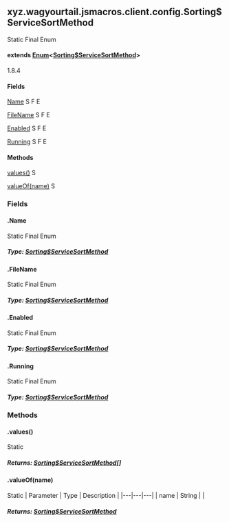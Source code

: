 

xyz.wagyourtail.jsmacros.client.config.Sorting$ServiceSortMethod
----------------------------------------------------------------

Static
Final
Enum
#### extends [Enum](https://docs.oracle.com/javase/8/docs/api/index.html?java/lang/Enum.html)<[Sorting$ServiceSortMethod](#)>

1.8.4

#### Fields

[Name](#Name)
S
F
E


[FileName](#FileName)
S
F
E


[Enabled](#Enabled)
S
F
E


[Running](#Running)
S
F
E



#### Methods

[values()](#values-)
S


[valueOf(name)](#valueOf-String-)
S



### Fields

#### .Name

Static
Final
Enum

##### Type: [Sorting$ServiceSortMethod](#)



#### .FileName

Static
Final
Enum

##### Type: [Sorting$ServiceSortMethod](#)



#### .Enabled

Static
Final
Enum

##### Type: [Sorting$ServiceSortMethod](#)



#### .Running

Static
Final
Enum

##### Type: [Sorting$ServiceSortMethod](#)



### Methods

#### .values()

Static

##### Returns: [Sorting$ServiceSortMethod](#)[]



#### .valueOf(name)

Static
| Parameter | Type | Description |
|---|---|---|
| name | String |  |

##### Returns: [Sorting$ServiceSortMethod](#)




